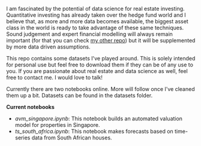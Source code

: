I am fascinated by the potential of data science for real estate investing. Quantitative investing has already taken over the hedge fund world and I believe that, as more and more data becomes available, the biggest asset class in the world is ready to take advantage of these same techniques. Sound judgement and expert financial modelling will always remain important (for that you can check [my other repo](https://github.com/mdcnuydt/financial-modelling)) but it will be supplemented by more data driven assumptions.

This repo contains some datasets I've played around. This is solely intended for personal use but feel free to download them if they can be of any use to you. If you are passionate about real estate and data science as well, feel free to contact me. I would love to talk! 

Currently there are two notebooks online. More will follow once I've cleaned them up a bit. Datasets can be found in the datasets folder.

**Current notebooks**
- *avm_singapore.ipynb*: This notebook builds an automated valuation model for properties in Singapore.
- *ts_south_africa.ipynb*: This notebook makes forecasts based on time-series data from South African houses.

